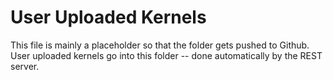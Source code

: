 
# User Uploaded Kernels

This file is mainly a placeholder so that the folder gets pushed to Github. User uploaded kernels go into this folder -- done automatically by the REST server.
